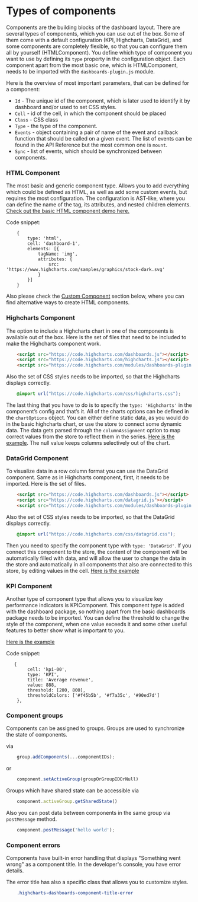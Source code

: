 Types of components
===

Components are the building blocks of the dashboard layout. There are several types of components, which you can use out of the box. Some of them come with a default configuration (KPI, Highcharts, DataGrid), and some components are completely flexible, so that you can configure them all by yourself (HTMLComponent). You define which type of component you want to use by defining its `type` property in the configuration object.
Each component apart from the most basic one, which is HTMLComponent, needs to be imported with the `dashboards-plugin.js` module.

Here is the overview of most important parameters, that can be defined for a component:
* `Id` - The unique id of the component, which is later used to identify it by dashboard and/or used to set CSS styles.
* `Cell` - id of the cell, in which the component should be placed
* `Class` - CSS class
* `Type` - the type of the component.
* `Events` - object containing a pair of name of the event and callback function that should be called on a given event. The list of events can be found in the API Reference but the most common one is `mount`.
* `Sync` - list of events, which should be synchronized between components.

### HTML Component
The most basic and generic component type. Allows you to add everything which could be defined as HTML, as well as add some custom events, but requires the most configuration. The configuration is AST-like, where you can define the name of the tag, its attributes, and nested children elements. [Check out the basic HTML component demo here.](https://jsfiddle.net/gh/get/library/pure/highcharts/highcharts/samples/dashboards/component-html)

Code snippet:
``` JS
    {
        type: 'html',
        cell: 'dashboard-1',
        elements: [{
            tagName: 'img',
            attributes: {
                src: 'https://www.highcharts.com/samples/graphics/stock-dark.svg'
            }
        }]
    }
```
Also please check the [Custom Component](http://www.highcharts.com/docs/dashboards/custom-component) section below, where you can find alternative ways to create HTML components.

### Highcharts Component
The option to include a Highcharts chart in one of the components is available out of the box. Here is the set of files that need to be included to make the Highcharts component work.
```html
    <script src="https://code.highcharts.com/dashboards.js"></script>
    <script src="https://code.highcharts.com/highcharts.js"></script>
    <script src="https://code.highcharts.com/modules/dashboards-plugin.js"></script>
```

Also the set of CSS styles needs to be imported, so that the Highcharts displays correctly.
```css
    @import url("https://code.highcharts.com/css/highcharts.css");
```

The last thing that you have to do is to specify the `type: 'Highcharts'` in the component’s config and that’s it. All of the charts options can be defined in the `chartOptions` object. You can either define static data, as you would do in the basic highcharts chart, or use the store <LINK TO STORE> to connect some dynamic data. The data gets parsed through the `columnAssignment` option to map correct values from the store to reflect them in the series. 
[Here is the example](https://jsfiddle.net/gh/get/library/pure/highcharts/highcharts/samples/dashboards/demo/component-highcharts). The null value keeps columns selectively out of the chart.

### DataGrid Component
To visualize data in a row column format you can use the DataGrid component. Same as in Highcharts component, first, it needs to be imported. Here is the set of files.
```html
    <script src="https://code.highcharts.com/dashboards.js"></script>
    <script src="https://code.highcharts.com/datagrid.js"></script>
    <script src="https://code.highcharts.com/modules/dashboards-plugin.js"></script>
```

Also the set of CSS styles needs to be imported, so that the DataGrid displays correctly.
```css
    @import url("https://code.highcharts.com/css/datagrid.css");
```
Then you need to specify the component type with `type: 'DataGrid'`.
If you connect this component to the store, the content of the component will be automatically filled with data, and will allow the user to change the data in the store and automatically in all components that also are connected to this store, by editing values in the cell. [Here is the example](https://jsfiddle.net/gh/get/library/pure/highcharts/highcharts/samples/dashboards/demo/datagrid-sync)

### KPI Component
Another type of component type that allows you to visualize key performance indicators is KPIComponent. This component type is added with the dashboard package, so nothing apart from the basic dashboards package needs to be imported.
You can define the threshold to change the style of the component, when one value exceeds it and some other useful features to better show what is important to you.

[Here is the example](http://utils.highcharts.local/samples/#view/dashboards/demo/component-kpi)

Code snippet:
``` JS
   {
        cell: 'kpi-00',
        type: 'KPI',
        title: 'Average revenue',
        value: 888,
        threshold: [200, 800],
        thresholdColors: ['#f45b5b', '#f7a35c', '#90ed7d']
    },
```

### Component groups

Components can be assigned to groups. Groups are used to synchronize the state of components.

via
```js
    group.addComponents(...componentIDs);
```

or
```js
    component.setActiveGroup(groupOrGroupIDOrNull)
```

Groups which have shared state can be accessible via
```js
    component.activeGroup.getSharedState()
```
Also you can post data between components in the same group via `postMessage` method.
```js
    component.postMessage('hello world');
```

### Component errors
Components have built-in error handling that displays "Something went wrong" as a component title. In the developer's console, you have error details.

The error title has also a specific class that allows you to customize styles.
```css
    .highcharts-dashboards-component-title-error
```